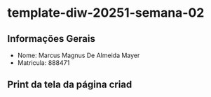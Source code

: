 # template-diw-20251-semana-02

## Informações Gerais
- Nome: Marcus Magnus De Almeida Mayer
- Matricula: 888471

## Print da tela da página criad

